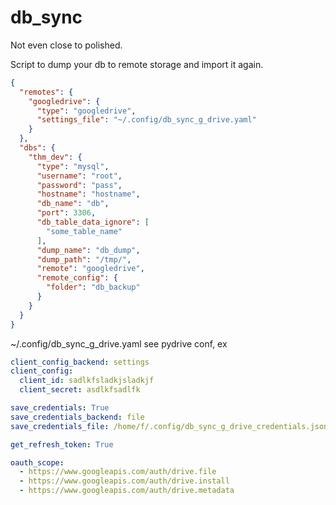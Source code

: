 # db_sync

Not even close to polished.

Script to dump your db to remote storage and import it again.


```json
{
  "remotes": {
    "googledrive": {
      "type": "googledrive",
      "settings_file": "~/.config/db_sync_g_drive.yaml"
    }
  },
  "dbs": {
    "thm_dev": {
      "type": "mysql",
      "username": "root",
      "password": "pass",
      "hostname": "hostname",
      "db_name": "db",
      "port": 3306,
      "db_table_data_ignore": [
        "some_table_name"
      ],
      "dump_name": "db_dump",
      "dump_path": "/tmp/",
      "remote": "googledrive",
      "remote_config": {
        "folder": "db_backup"
      }
    }
  }
}

```

~/.config/db_sync_g_drive.yaml see pydrive conf, ex

```yaml
client_config_backend: settings
client_config:
  client_id: sadlkfsladkjsladkjf
  client_secret: asdlkfsadlfk

save_credentials: True
save_credentials_backend: file
save_credentials_file: /home/f/.config/db_sync_g_drive_credentials.json

get_refresh_token: True

oauth_scope:
  - https://www.googleapis.com/auth/drive.file
  - https://www.googleapis.com/auth/drive.install
  - https://www.googleapis.com/auth/drive.metadata
```
